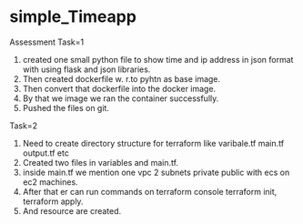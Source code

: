 # simple_Timeapp
Assessment Task=1
1. created one small python file to show time and ip address in json format with using flask and json libraries.
2. Then created dockerfile w. r.to pyhtn as base image.
3. Then convert that dockerfile into the docker image.
4. By that we image we ran the container successfully.
5. Pushed the files on git.

Task=2
1. Need to create directory structure for terraform like varibale.tf main.tf output.tf etc
2. Created two files in variables and main.tf.
3. inside main.tf we mention one vpc 2 subnets private public with ecs on ec2 machines.
4.  After that er can run commands on terraform console terraform init, terraform apply.
5.  And resource are created.
